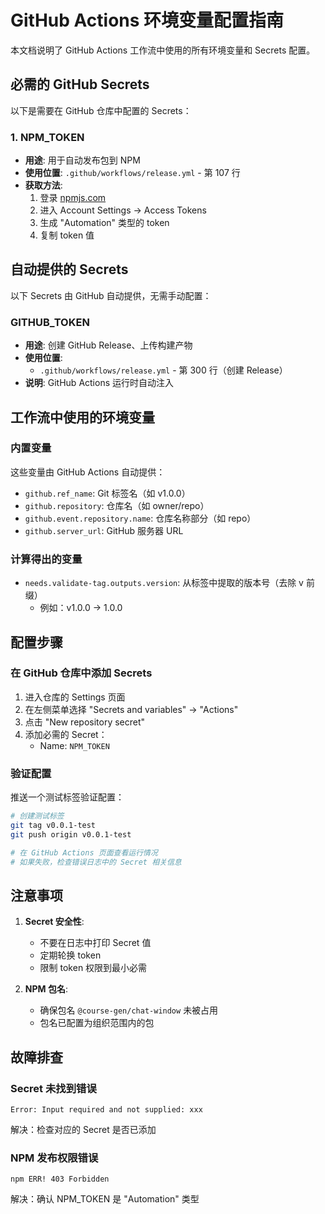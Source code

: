 # GitHub Actions 环境变量配置指南

本文档说明了 GitHub Actions 工作流中使用的所有环境变量和 Secrets 配置。

## 必需的 GitHub Secrets

以下是需要在 GitHub 仓库中配置的 Secrets：

### 1. NPM_TOKEN

- **用途**: 用于自动发布包到 NPM
- **使用位置**: `.github/workflows/release.yml` - 第 107 行
- **获取方法**:
  1. 登录 [npmjs.com](https://www.npmjs.com/)
  2. 进入 Account Settings → Access Tokens
  3. 生成 "Automation" 类型的 token
  4. 复制 token 值

## 自动提供的 Secrets

以下 Secrets 由 GitHub 自动提供，无需手动配置：

### GITHUB_TOKEN

- **用途**: 创建 GitHub Release、上传构建产物
- **使用位置**:
  - `.github/workflows/release.yml` - 第 300 行（创建 Release）
- **说明**: GitHub Actions 运行时自动注入

## 工作流中使用的环境变量

### 内置变量

这些变量由 GitHub Actions 自动提供：

- `github.ref_name`: Git 标签名（如 v1.0.0）
- `github.repository`: 仓库名（如 owner/repo）
- `github.event.repository.name`: 仓库名称部分（如 repo）
- `github.server_url`: GitHub 服务器 URL

### 计算得出的变量

- `needs.validate-tag.outputs.version`: 从标签中提取的版本号（去除 v 前缀）
  - 例如：v1.0.0 → 1.0.0

## 配置步骤

### 在 GitHub 仓库中添加 Secrets

1. 进入仓库的 Settings 页面
2. 在左侧菜单选择 "Secrets and variables" → "Actions"
3. 点击 "New repository secret"
4. 添加必需的 Secret：
   - Name: `NPM_TOKEN`

### 验证配置

推送一个测试标签验证配置：

```bash
# 创建测试标签
git tag v0.0.1-test
git push origin v0.0.1-test

# 在 GitHub Actions 页面查看运行情况
# 如果失败，检查错误日志中的 Secret 相关信息
```

## 注意事项

1. **Secret 安全性**:
   - 不要在日志中打印 Secret 值
   - 定期轮换 token
   - 限制 token 权限到最小必需

2. **NPM 包名**:
   - 确保包名 `@course-gen/chat-window` 未被占用
   - 包名已配置为组织范围内的包

## 故障排查

### Secret 未找到错误

```
Error: Input required and not supplied: xxx
```

解决：检查对应的 Secret 是否已添加

### NPM 发布权限错误

```
npm ERR! 403 Forbidden
```

解决：确认 NPM_TOKEN 是 "Automation" 类型
